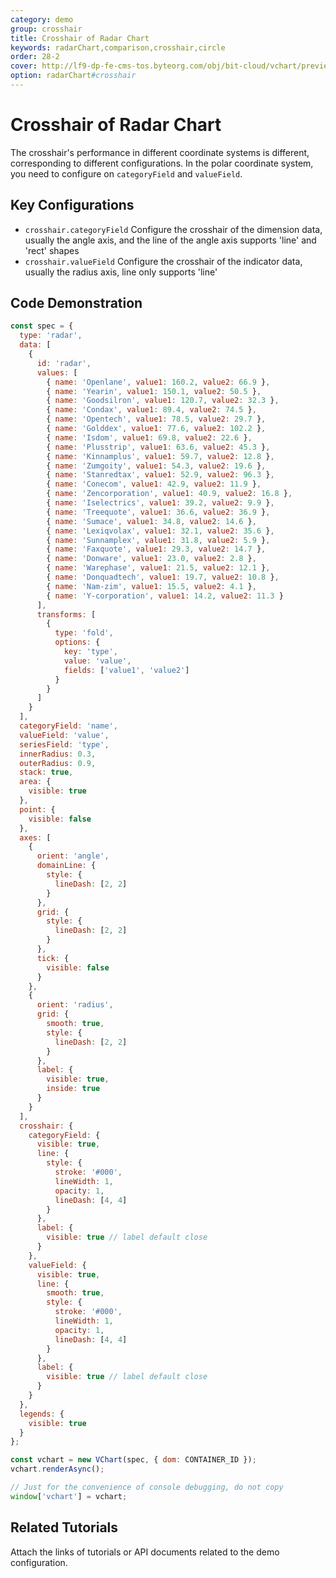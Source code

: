```yaml
---
category: demo
group: crosshair
title: Crosshair of Radar Chart
keywords: radarChart,comparison,crosshair,circle
order: 28-2
cover: http://lf9-dp-fe-cms-tos.byteorg.com/obj/bit-cloud/vchart/preview/crosshair/polar-line.png
option: radarChart#crosshair
---
```


# Crosshair of Radar Chart

The crosshair's performance in different coordinate systems is different, corresponding to different configurations. In the polar coordinate system, you need to configure on `categoryField` and `valueField`.

## Key Configurations

- `crosshair.categoryField` Configure the crosshair of the dimension data, usually the angle axis, and the line of the angle axis supports 'line' and 'rect' shapes
- `crosshair.valueField` Configure the crosshair of the indicator data, usually the radius axis, line only supports 'line'

## Code Demonstration

```javascript livedemo
const spec = {
  type: 'radar',
  data: [
    {
      id: 'radar',
      values: [
        { name: 'Openlane', value1: 160.2, value2: 66.9 },
        { name: 'Yearin', value1: 150.1, value2: 50.5 },
        { name: 'Goodsilron', value1: 120.7, value2: 32.3 },
        { name: 'Condax', value1: 89.4, value2: 74.5 },
        { name: 'Opentech', value1: 78.5, value2: 29.7 },
        { name: 'Golddex', value1: 77.6, value2: 102.2 },
        { name: 'Isdom', value1: 69.8, value2: 22.6 },
        { name: 'Plusstrip', value1: 63.6, value2: 45.3 },
        { name: 'Kinnamplus', value1: 59.7, value2: 12.8 },
        { name: 'Zumgoity', value1: 54.3, value2: 19.6 },
        { name: 'Stanredtax', value1: 52.9, value2: 96.3 },
        { name: 'Conecom', value1: 42.9, value2: 11.9 },
        { name: 'Zencorporation', value1: 40.9, value2: 16.8 },
        { name: 'Iselectrics', value1: 39.2, value2: 9.9 },
        { name: 'Treequote', value1: 36.6, value2: 36.9 },
        { name: 'Sumace', value1: 34.8, value2: 14.6 },
        { name: 'Lexiqvolax', value1: 32.1, value2: 35.6 },
        { name: 'Sunnamplex', value1: 31.8, value2: 5.9 },
        { name: 'Faxquote', value1: 29.3, value2: 14.7 },
        { name: 'Donware', value1: 23.0, value2: 2.8 },
        { name: 'Warephase', value1: 21.5, value2: 12.1 },
        { name: 'Donquadtech', value1: 19.7, value2: 10.8 },
        { name: 'Nam-zim', value1: 15.5, value2: 4.1 },
        { name: 'Y-corporation', value1: 14.2, value2: 11.3 }
      ],
      transforms: [
        {
          type: 'fold',
          options: {
            key: 'type',
            value: 'value',
            fields: ['value1', 'value2']
          }
        }
      ]
    }
  ],
  categoryField: 'name',
  valueField: 'value',
  seriesField: 'type',
  innerRadius: 0.3,
  outerRadius: 0.9,
  stack: true,
  area: {
    visible: true
  },
  point: {
    visible: false
  },
  axes: [
    {
      orient: 'angle',
      domainLine: {
        style: {
          lineDash: [2, 2]
        }
      },
      grid: {
        style: {
          lineDash: [2, 2]
        }
      },
      tick: {
        visible: false
      }
    },
    {
      orient: 'radius',
      grid: {
        smooth: true,
        style: {
          lineDash: [2, 2]
        }
      },
      label: {
        visible: true,
        inside: true
      }
    }
  ],
  crosshair: {
    categoryField: {
      visible: true,
      line: {
        style: {
          stroke: '#000',
          lineWidth: 1,
          opacity: 1,
          lineDash: [4, 4]
        }
      },
      label: {
        visible: true // label default close
      }
    },
    valueField: {
      visible: true,
      line: {
        smooth: true,
        style: {
          stroke: '#000',
          lineWidth: 1,
          opacity: 1,
          lineDash: [4, 4]
        }
      },
      label: {
        visible: true // label default close
      }
    }
  },
  legends: {
    visible: true
  }
};

const vchart = new VChart(spec, { dom: CONTAINER_ID });
vchart.renderAsync();

// Just for the convenience of console debugging, do not copy
window['vchart'] = vchart;
```

## Related Tutorials

Attach the links of tutorials or API documents related to the demo configuration.
